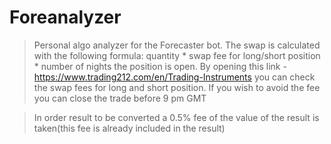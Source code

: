 # Foreanalyzer

> Personal algo analyzer for the Forecaster bot.
> The swap is calculated with the following formula: quantity * swap fee for long/short position * number of nights the position is open.
> By opening this link - https://www.trading212.com/en/Trading-Instruments  you can check the swap fees for long and short position.
> If you wish to avoid the fee you can close the trade before 9 pm GMT

> In order result to be converted a 0.5% fee of the value of the result is taken(this fee is already included in the result)
